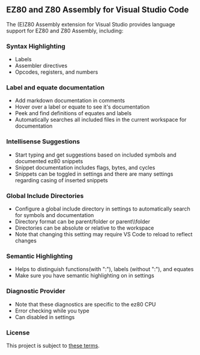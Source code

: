## EZ80 and Z80 Assembly for Visual Studio Code
The (E)Z80 Assembly extension for Visual Studio provides language support for EZ80 and Z80 Assembly, including:

### Syntax Highlighting
* Labels
* Assembler directives
* Opcodes, registers, and numbers

### Label and equate documentation
* Add markdown documentation in comments
* Hover over a label or equate to see it's documentation
* Peek and find definitions of equates and labels
* Automatically searches all included files in the current workspace for documentation

### Intellisense Suggestions
* Start typing and get suggestions based on included symbols and documented ez80 snippets
* Snippet documentation includes flags, bytes, and cycles
* Snippets can be toggled in settings and there are many settings regarding casing of inserted snippets

### Global Include Directories
* Configure a global include directory in settings to automatically search for symbols and documentation
* Directory format can be parent/folder or parent\\\\folder
* Directories can be absolute or relative to the workspace
* Note that changing this setting may require VS Code to reload to reflect changes

### Semantic Highlighting
* Helps to distinguish functions(with ":"), labels (without ":"), and equates
* Make sure you have semantic highlighting on in settings

### Diagnostic Provider
* Note that these diagnostics are specific to the ez80 CPU
* Error checking while you type
* Can disabled in settings

### License
This project is subject to [these terms](https://github.com/LiberalEater/ez80asm/blob/main/LICENSE.txt).

